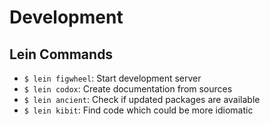 # Development

## Lein Commands

* `$ lein figwheel`: Start development server
* `$ lein codox`: Create documentation from sources
* `$ lein ancient`: Check if updated packages are available
* `$ lein kibit`: Find code which could be more idiomatic